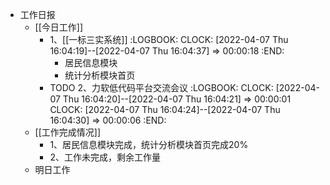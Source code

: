 - 工作日报
	- [[今日工作]]
		- 1、[[一标三实系统]]
		  :LOGBOOK:
		  CLOCK: [2022-04-07 Thu 16:04:19]--[2022-04-07 Thu 16:04:37] =>  00:00:18
		  :END:
			- 居民信息模块
			- 统计分析模块首页
		- TODO 2、力软低代码平台交流会议
		  :LOGBOOK:
		  CLOCK: [2022-04-07 Thu 16:04:20]--[2022-04-07 Thu 16:04:21] =>  00:00:01
		  CLOCK: [2022-04-07 Thu 16:04:24]--[2022-04-07 Thu 16:04:30] =>  00:00:06
		  :END:
	- [[工作完成情况]]
		- 1、居民信息模块完成，统计分析模块首页完成20%
		- 2、工作未完成，剩余工作量
	- 明日工作
